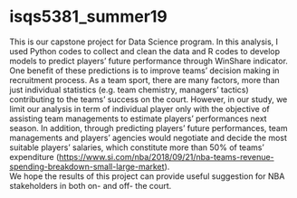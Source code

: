 # isqs5381_summer19
This is our capstone project for Data Science program. In this analysis, I used Python codes to collect and clean the data and R codes to develop models to predict players’ future performance through WinShare indicator.  
One benefit of these predictions is to improve teams’ decision making in recruitment process. As a team sport, there are many factors, more than just individual statistics (e.g. team chemistry, managers’ tactics) contributing to the teams’ success on the court. However, in our study, we limit our analysis in term of individual player only with the objective of assisting team managements to estimate players’ performances next season. In addition, through predicting players’ future performances, team managements and players’ agencies would negotiate and decide the most suitable players’ salaries, which constitute more than 50% of teams’ expenditure (https://www.si.com/nba/2018/09/21/nba-teams-revenue-spending-breakdown-small-large-market).  
We hope the results of this project can provide useful suggestion for NBA stakeholders in both on- and off- the court.   
